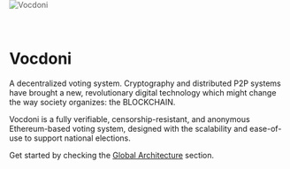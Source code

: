 # Vocdoni

A decentralized voting system. Cryptography and distributed P2P systems have brought a new, revolutionary digital technology which might change the way society organizes: the BLOCKCHAIN.

Vocdoni is a fully verifiable, censorship-resistant, and anonymous Ethereum-based voting system, designed with the scalability and ease-of-use to support national elections.

Get started by checking the [Global Architecture](/architecture/general) section.


<img src="http://vocdoni.io/assets/images/ballotTransparent.png" alt="Vocdoni" style="position: absolute; top: 0; z-index: -10; opacity: 0.7;">
